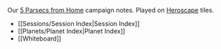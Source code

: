 
Our [5 Parsecs from Home](https://modiphius.net/en-us/pages/five-parsecs) campaign notes. Played on [Heroscape](https://en.wikipedia.org/wiki/Heroscape) tiles.

* [[Sessions/Session Index|Session Index]]
* [[Planets/Planet Index|Planet Index]]
* [[Whiteboard]]
